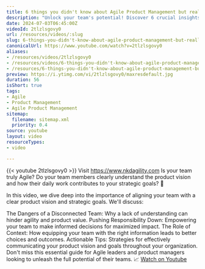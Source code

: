 ```yaml
---
title: 6 things you didn't know about Agile Product Management but really should Part 2
description: "Unlock your team's potential! Discover 6 crucial insights on Agile Product Management to align vision and strategy for maximum impact. \U0001F3AF\U0001F4C8"
date: 2024-07-03T06:45:00Z
videoId: 2tlzlsgovy0
url: /resources/videos/:slug
slug: 6-things-you-didn't-know-about-agile-product-management-but-really-should-part-2
canonicalUrl: https://www.youtube.com/watch?v=2tlzlsgovy0
aliases:
- /resources/videos/2tlzlsgovy0
- /resources/videos/6-things-you-didn't-know-about-agile-product-management-but-really-should-part-2
- /resources/6-things-you-didn't-know-about-agile-product-management-but-really-should-part-2
preview: https://i.ytimg.com/vi/2tlzlsgovy0/maxresdefault.jpg
duration: 56
isShort: true
tags:
- Agile
- Product Management
- Agile Product Management
sitemap:
  filename: sitemap.xml
  priority: 0.4
source: youtube
layout: video
resourceTypes:
- video

---
```

{{< youtube 2tlzlsgovy0 >}} 
 Visit https://www.nkdagility.com Is your team truly Agile? Do your team members clearly understand the product vision and how their daily work contributes to your strategic goals? 🎯

In this video, we dive deep into the importance of aligning your team with a clear product vision and strategic goals. We'll discuss:

The Dangers of a Disconnected Team: Why a lack of understanding can hinder agility and product value.
Pushing Responsibility Down: Empowering your team to make informed decisions for maximized impact.
The Role of Context: How equipping your team with the right information leads to better choices and outcomes.
Actionable Tips: Strategies for effectively communicating your product vision and goals throughout your organization.
Don't miss this essential guide for Agile leaders and product managers looking to unleash the full potential of their teams. 📈 
 [Watch on Youtube](https://www.youtube.com/watch?v=2tlzlsgovy0)
